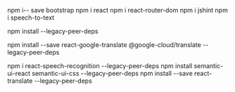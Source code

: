 npm i-- save bootstrap
npm i react
npm i react-router-dom
npm i jshint
npm i speech-to-text

npm install --legacy-peer-deps

npm install --save react-google-translate @google-cloud/translate --legacy-peer-deps

npm i react-speech-recognition --legacy-peer-deps
npm install semantic-ui-react semantic-ui-css --legacy-peer-deps
npm install --save react-translate --legacy-peer-deps